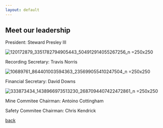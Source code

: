 ```yaml
---
layout: default
---
```


## Meet our leadership

President:
Steward Presley III

![120172879_3351782794905443_504912914055267256_n](https://user-images.githubusercontent.com/127059658/223015327-3b8ce732-df58-4069-87a9-0524e30a8c3a.jpg) =250x250



Recording Secretary:
Travis Norris

![10689761_864401003594363_235699055410247504_n](https://user-images.githubusercontent.com/127059658/223016605-50978e90-6db2-4e61-9edf-519befa6c6ec.jpg) =250x250



Financial Secretary:
David Downs 

![333873434_1438966973513230_2687094407422472861_n](https://user-images.githubusercontent.com/127059658/223017238-17956c35-5f2d-4863-9218-4047962d63b1.jpg) =250x250



Mine Commitee Chairman: 
Antoino Cottingham 




Safety Commitee Chairman:
Chris Kendrick 





[back](./)
